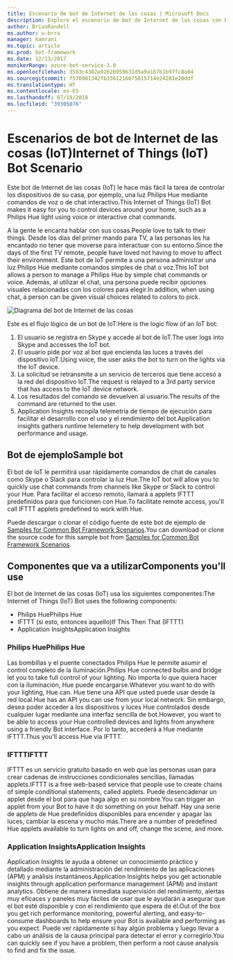 ```yaml
---
title: Escenario de bot de Internet de las cosas | Microsoft Docs
description: Explore el escenario de bot de Internet de las cosas con Bot Framework.
author: BrianRandell
ms.author: v-brra
manager: kamrani
ms.topic: article
ms.prod: bot-framework
ms.date: 12/13/2017
monikerRange: azure-bot-service-3.0
ms.openlocfilehash: 3583c4382a9262b959b31d5a9a1b7b1b97fc8a04
ms.sourcegitcommit: f576981342fb3361216675815714e24281e20ddf
ms.translationtype: HT
ms.contentlocale: es-ES
ms.lasthandoff: 07/18/2018
ms.locfileid: "39305076"
---
```

# <a name="internet-of-things-iot-bot-scenario"></a><span data-ttu-id="2be8e-103">Escenarios de bot de Internet de las cosas (IoT)</span><span class="sxs-lookup"><span data-stu-id="2be8e-103">Internet of Things (IoT) Bot Scenario</span></span>
<span data-ttu-id="2be8e-104">Este bot de Internet de las cosas (IoT) le hace más fácil la tarea de controlar los dispositivos de su casa, por ejemplo, una luz Philips Hue mediante comandos de voz o de chat interactivo.</span><span class="sxs-lookup"><span data-stu-id="2be8e-104">This Internet of Things (IoT) Bot makes it easy for you to control devices around your home, such as a Philips Hue light using voice or interactive chat commands.</span></span>

<span data-ttu-id="2be8e-105">A la gente le encanta hablar con sus cosas.</span><span class="sxs-lookup"><span data-stu-id="2be8e-105">People love to talk to their things.</span></span> <span data-ttu-id="2be8e-106">Desde los días del primer mando para TV, a las personas les ha encantado no tener que moverse para interactuar con su entorno.</span><span class="sxs-lookup"><span data-stu-id="2be8e-106">Since the days of the first TV remote, people have loved not having to move to affect their environment.</span></span> <span data-ttu-id="2be8e-107">Este bot de IoT permite a una persona administrar una luz Philips Hue mediante comandos simples de chat o voz.</span><span class="sxs-lookup"><span data-stu-id="2be8e-107">This IoT bot allows a person to manage a Philips Hue by simple chat commands or voice.</span></span> <span data-ttu-id="2be8e-108">Además, al utilizar el chat, una persona puede recibir opciones visuales relacionadas con los colores para elegir.</span><span class="sxs-lookup"><span data-stu-id="2be8e-108">In addition, when using chat, a person can be given visual choices related to colors to pick.</span></span>

![Diagrama del bot de Internet de las cosas](~/media/scenarios/bot-service-scenario-iot-bot.png)

<span data-ttu-id="2be8e-110">Este es el flujo lógico de un bot de IoT:</span><span class="sxs-lookup"><span data-stu-id="2be8e-110">Here is the logic flow of an IoT bot:</span></span>

1. <span data-ttu-id="2be8e-111">El usuario se registra en Skype y accede al bot de IoT.</span><span class="sxs-lookup"><span data-stu-id="2be8e-111">The user logs into Skype and accesses the IoT bot.</span></span>
2. <span data-ttu-id="2be8e-112">El usuario pide por voz al bot que encienda las luces a través del dispositivo IoT.</span><span class="sxs-lookup"><span data-stu-id="2be8e-112">Using voice, the user asks the bot to turn on the lights via the IoT device.</span></span>
3. <span data-ttu-id="2be8e-113">La solicitud se retransmite a un servicio de terceros que tiene acceso a la red del dispositivo IoT.</span><span class="sxs-lookup"><span data-stu-id="2be8e-113">The request is relayed to a 3rd party service that has access to the IoT device network.</span></span>
4. <span data-ttu-id="2be8e-114">Los resultados del comando se devuelven al usuario.</span><span class="sxs-lookup"><span data-stu-id="2be8e-114">The results of the command are returned to the user.</span></span>
5. <span data-ttu-id="2be8e-115">Application Insights recopila telemetría de tiempo de ejecución para facilitar el desarrollo con el uso y el rendimiento del bot.</span><span class="sxs-lookup"><span data-stu-id="2be8e-115">Application insights gathers runtime telemetery to help development with bot performance and usage.</span></span>

## <a name="sample-bot"></a><span data-ttu-id="2be8e-116">Bot de ejemplo</span><span class="sxs-lookup"><span data-stu-id="2be8e-116">Sample bot</span></span>
<span data-ttu-id="2be8e-117">El bot de IoT le permitirá usar rápidamente comandos de chat de canales como Skype o Slack para controlar la luz Hue.</span><span class="sxs-lookup"><span data-stu-id="2be8e-117">The IoT bot will allow you to quickly use chat commands from channels like Skype or Slack to control your Hue.</span></span> <span data-ttu-id="2be8e-118">Para facilitar el acceso remoto, llamará a applets IFTTT predefinidos para que funcionen con Hue.</span><span class="sxs-lookup"><span data-stu-id="2be8e-118">To facilitate remote access, you'll call IFTTT applets predefined to work with Hue.</span></span>

<span data-ttu-id="2be8e-119">Puede descargar o clonar el código fuente de este bot de ejemplo de [Samples for Common Bot Framework Scenarios](https://aka.ms/bot/scenarios).</span><span class="sxs-lookup"><span data-stu-id="2be8e-119">You can download or clone the source code for this sample bot from [Samples for Common Bot Framework Scenarios](https://aka.ms/bot/scenarios).</span></span>

## <a name="components-youll-use"></a><span data-ttu-id="2be8e-120">Componentes que va a utilizar</span><span class="sxs-lookup"><span data-stu-id="2be8e-120">Components you'll use</span></span>
<span data-ttu-id="2be8e-121">El bot de Internet de las cosas (IoT) usa los siguientes componentes:</span><span class="sxs-lookup"><span data-stu-id="2be8e-121">The Internet of Things (IoT) Bot uses the following components:</span></span>
-   <span data-ttu-id="2be8e-122">Philips Hue</span><span class="sxs-lookup"><span data-stu-id="2be8e-122">Philips Hue</span></span>
-   <span data-ttu-id="2be8e-123">IFTTT (si esto, entonces aquello)</span><span class="sxs-lookup"><span data-stu-id="2be8e-123">If This Then That (IFTTT)</span></span>
-   <span data-ttu-id="2be8e-124">Application Insights</span><span class="sxs-lookup"><span data-stu-id="2be8e-124">Application Insights</span></span>

### <a name="philips-hue"></a><span data-ttu-id="2be8e-125">Philips Hue</span><span class="sxs-lookup"><span data-stu-id="2be8e-125">Philips Hue</span></span>
<span data-ttu-id="2be8e-126">Las bombillas y el puente conectados Philips Hue le permite asumir el control completo de la iluminación.</span><span class="sxs-lookup"><span data-stu-id="2be8e-126">Philips Hue connected bulbs and bridge let you to take full control of your lighting.</span></span> <span data-ttu-id="2be8e-127">No importa lo que quiera hacer con la iluminación, Hue puede encargarse.</span><span class="sxs-lookup"><span data-stu-id="2be8e-127">Whatever you want to do with your lighting, Hue can.</span></span> <span data-ttu-id="2be8e-128">Hue tiene una API que usted puede usar desde la red local.</span><span class="sxs-lookup"><span data-stu-id="2be8e-128">Hue has an API you can use from your local network.</span></span> <span data-ttu-id="2be8e-129">Sin embargo, desea poder acceder a los dispositivos y luces Hue controlados desde cualquier lugar mediante una interfaz sencilla de bot.</span><span class="sxs-lookup"><span data-stu-id="2be8e-129">However, you want to be able to access your Hue controlled devices and lights from anywhere using a friendly Bot interface.</span></span> <span data-ttu-id="2be8e-130">Por lo tanto, accederá a Hue mediante IFTTT.</span><span class="sxs-lookup"><span data-stu-id="2be8e-130">Thus you'll access Hue via IFTTT.</span></span>

### <a name="ifttt"></a><span data-ttu-id="2be8e-131">IFTTT</span><span class="sxs-lookup"><span data-stu-id="2be8e-131">IFTTT</span></span>
<span data-ttu-id="2be8e-132">IFTTT es un servicio gratuito basado en web que las personas usan para crear cadenas de instrucciones condicionales sencillas, llamadas applets.</span><span class="sxs-lookup"><span data-stu-id="2be8e-132">IFTTT is a free web-based service that people use to create chains of simple conditional statements, called applets.</span></span> <span data-ttu-id="2be8e-133">Puede desencadenar un applet desde el bot para que haga algo en su nombre.</span><span class="sxs-lookup"><span data-stu-id="2be8e-133">You can trigger an applet from your Bot to have it do something on your behalf.</span></span> <span data-ttu-id="2be8e-134">Hay una serie de applets de Hue predefinidos disponibles para encender y apagar las luces, cambiar la escena y mucho más.</span><span class="sxs-lookup"><span data-stu-id="2be8e-134">There are a number of predefined Hue applets available to turn lights on and off, change the scene, and more.</span></span>

### <a name="application-insights"></a><span data-ttu-id="2be8e-135">Application Insights</span><span class="sxs-lookup"><span data-stu-id="2be8e-135">Application Insights</span></span>
<span data-ttu-id="2be8e-136">Application Insights le ayuda a obtener un conocimiento práctico y detallado mediante la administración del rendimiento de las aplicaciones (APM) y análisis instantáneos.</span><span class="sxs-lookup"><span data-stu-id="2be8e-136">Application Insights helps you get actionable insights through application performance management (APM) and instant analytics.</span></span> <span data-ttu-id="2be8e-137">Obtiene de manera inmediata supervisión del rendimiento, alertas muy eficaces y paneles muy fáciles de usar que le ayudarán a asegurar que el bot esté disponible y con el rendimiento que espera de él.</span><span class="sxs-lookup"><span data-stu-id="2be8e-137">Out of the box you get rich performance monitoring, powerful alerting, and easy-to-consume dashboards to help ensure your Bot is available and performing as you expect.</span></span> <span data-ttu-id="2be8e-138">Puede ver rápidamente si hay algún problema y luego llevar a cabo un análisis de la causa principal para detectar el error y corregirlo.</span><span class="sxs-lookup"><span data-stu-id="2be8e-138">You can quickly see if you have a problem, then perform a root cause analysis to find and fix the issue.</span></span>
